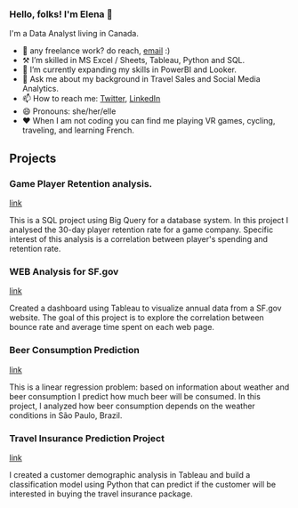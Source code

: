 ### Hello, folks! I'm Elena 👋

I'm a Data Analyst living in Canada.

- 💼 any freelance work? do reach, [email](lena.a.fedotova@gmail.com) :)
- ⚒️ I’m skilled in MS Excel / Sheets, Tableau, Python and SQL.
- 🌱 I’m currently expanding my skills in PowerBI and Looker.
- 💬 Ask me about my background in Travel Sales and Social Media Analytics.
- 📫 How to reach me: [Twitter](https://twitter.com/Paivi_Drop), [LinkedIn](https://www.linkedin.com/in/fedotova-elena/)
- 😄 Pronouns: she/her/elle
- ❤️ When I am not coding you can find me playing VR games, cycling, traveling, and learning French. 

## Projects
### Game Player Retention analysis.

[link](https://github.com/Fedotova-Elena/ProjectOne) 

This is a SQL project using Big Query for a database system.
In this project I analysed the 30-day player retention rate for a game company. 
Specific interest of this analysis is a correlation between player's spending and retention rate. 

### WEB Analysis for SF.gov

[link](https://github.com/Fedotova-Elena/DataProtfolio/tree/main/Tableau%20Project) 

Created a dashboard using Tableau to visualize annual data from a SF.gov website. 
The goal of this project is to explore the correlation between bounce rate and average time spent on each web page.

### Beer Consumption Prediction

[link](https://github.com/Fedotova-Elena/DataProtfolio/tree/main/Beer%20Consumption%20project) 

This is a linear regression problem: based on information about weather and beer consumption I predict how much beer will be consumed. In this project, I analyzed how beer consumption depends on the weather conditions in São Paulo, Brazil.

### Travel Insurance Prediction Project

[link](https://github.com/Fedotova-Elena/DataProtfolio/tree/main/Capstone%20Project)

I created a customer demographic analysis in Tableau and build a classification model using Python that can predict if the customer will be interested in buying the travel insurance package.
